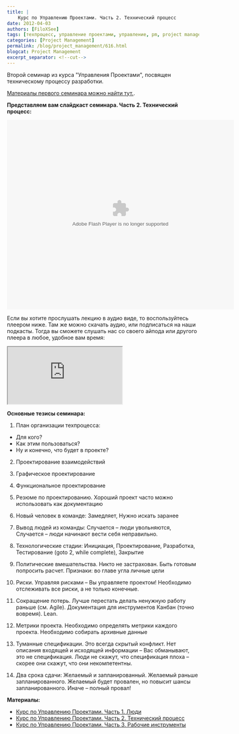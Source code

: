 ```yaml
---
title: |
    Курс по Управлению Проектами. Часть 2. Технический процесс
date: 2012-04-03
authors: [FiloXSee]
tags: [техпроцесс, управление проектами, управление, pm, project management, проектирование, технологические стадии]
categories: [Project Management]
permalink: /blog/project_management/616.html
blogcat: Project Management
excerpt_separator: <!--cut-->
---
```


Второй семинар из курса "Управления Проектами", посвящен техническому процессу разработки.

<!--cut-->

[Материалы первого семинара можно найти тут.](http://itw66.ru/blog/project_management/607.html).

**Представляем вам слайдкаст семинара. Часть 2. Технический процесс:**

<object id="__sse12275858" width="595" height="497"> <param name="movie" value="http://static.slidesharecdn.com/swf/ssplayer2.swf?doc=projectmanagement-lesson2-theprocess-120403232640-phpapp02&stripped_title=projectmanagement-lesson2theprocess&userName=VasiliyDeynega" /> <param name="allowFullScreen" value="true"/> <param name="allowScriptAccess" value="always"/> <param name="wmode" value="transparent"/> <embed name="__sse12275858" src="http://static.slidesharecdn.com/swf/ssplayer2.swf?doc=projectmanagement-lesson2-theprocess-120403232640-phpapp02&stripped_title=projectmanagement-lesson2theprocess&userName=VasiliyDeynega" type="application/x-shockwave-flash" allowscriptaccess="always" allowfullscreen="true" wmode="transparent" width="595" height="497"></embed></object>

Если вы хотите прослушать лекцию в аудио виде, то воспользуйтесь плеером ниже. Там же можно скачать аудио, или подписаться на наши подкасты. Тогда вы сможете слушать нас со своего айпода или другого плеера в любое, удобное вам время:

<iframe src="http://FiloXSee.podfm.ru/pm/2/file/Project_Management._Lesson_2._The_PROCESS.MP3.mp3?action=listen&" ></iframe>


**Основные тезисы семинара:**

1. План организации техпроцесса:
  - Для кого?
  - Как этим пользоваться?
  - Ну и конечно, что будет в проекте?

2. Проектирование взаимодействий

3. Графическое проектирование

4. Функциональное проектирование

5. Резюме по проектированию. Хороший проект часто можно использовать как документацию

6. Новый человек в команде: Замедляет, Нужно искать заранее

7. Вывод людей из команды: Случается – люди увольняются, Случается – люди начинают вести себя неправильно.

8. Технологические стадии: Инициация, Проектирование, Разработка, Тестирование (goto 2, while complete), Закрытие

9. Политические вмешательства. Никто не застрахован. Быть готовым попросить расчет. Признаки: во главе угла личные цели

10. Риски. Управляя рисками – Вы управляете проектом! Необходимо отслеживать все риски, а не только конечные.

11. Сокращение потерь. Лучше перестать делать ненужную работу раньше (см. Agile). Документация для инструментов Канбан (точно вовремя). Lean.

12. Метрики проекта. Необходимо определять метрики каждого проекта. Необходимо собирать архивные данные

13. Туманные спецификации. Это всегда скрытый конфликт. Нет описания входящей и исходящей информации – Вас обманывают, это не спецификация. Люди не скажут, что спецификация плоха – скорее они скажут, что они некомпетентны.

14. Два срока сдачи: Желаемый и запланированный. Желаемый раньше запланированного. Желаемый будет провален, но повысит шансы запланированного. Иначе – полный провал!

**Материалы:**

- [Курс по Управлению Проектами. Часть 1. Люди](http://itw66.ru/blog/project_management/607.html)
- [Курс по Управлению Проектами. Часть 2. Технический процесс](http://itw66.ru/blog/project_management/616.html)
- [Курс по Управлению Проектами. Часть 3. Рабочие инструменты](http://itw66.ru/blog/project_management/618.html)
